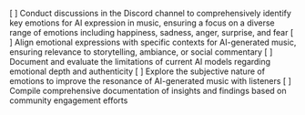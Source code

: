 [ ] Conduct discussions in the Discord channel to comprehensively identify key emotions for AI expression in music, ensuring a focus on a diverse range of emotions including happiness, sadness, anger, surprise, and fear
[ ] Align emotional expressions with specific contexts for AI-generated music, ensuring relevance to storytelling, ambiance, or social commentary
[ ] Document and evaluate the limitations of current AI models regarding emotional depth and authenticity
[ ] Explore the subjective nature of emotions to improve the resonance of AI-generated music with listeners
[ ] Compile comprehensive documentation of insights and findings based on community engagement efforts